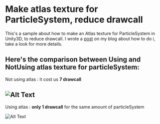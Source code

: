 # Make atlas texture for ParticleSystem, reduce drawcall

This's a sample about how to make an Atlas texture for ParticleSystem in Unity3D, to reduce drawcall.
I wrote a [post](https://thinhhb.wordpress.com/2016/03/27/unity3d-optimization-make-atlas-textures-for-particlesystem-reduce-drawcall-why-not/) on my blog about how to do i, take a look for more details.

Here's the comparison between Using and NotUsing atlas texture for particleSystem:
-----
Not using atlas : it cost us **7 drawcall**

![Alt Text](https://cloud.githubusercontent.com/assets/9117538/14063525/0d0ce57a-f400-11e5-82cf-a745e2a362bf.png)
-----
Using atlas : **only 1 drawcall** for the same amount of particleSystem

![Alt Text](https://cloud.githubusercontent.com/assets/9117538/14063529/2a59ebdc-f400-11e5-9d45-e0f418396335.png)

